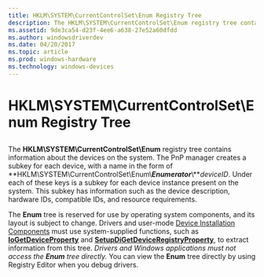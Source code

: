 ```yaml
---
title: HKLM\SYSTEM\CurrentControlSet\Enum Registry Tree
description: The HKLM\SYSTEM\CurrentControlSet\Enum registry tree contains information about the devices on the system.
ms.assetid: 9de3ca54-d23f-4ee6-a638-27e52a60dfdd
ms.author: windowsdriverdev
ms.date: 04/20/2017
ms.topic: article
ms.prod: windows-hardware
ms.technology: windows-devices
---
```


# HKLM\\SYSTEM\\CurrentControlSet\\Enum Registry Tree


## <a href="" id="ddk-the-hklm-system-currentcontrolset-enum-tree-dg"></a>


The **HKLM\\SYSTEM\\CurrentControlSet\\Enum** registry tree contains information about the devices on the system. The PnP manager creates a subkey for each device, with a name in the form of **HKLM\\SYSTEM\\CurrentControlSet\\Enum\\***Enumerator***\\***deviceID*. Under each of these keys is a subkey for each device instance present on the system. This subkey has information such as the device description, hardware IDs, compatible IDs, and resource requirements.

The **Enum** tree is reserved for use by operating system components, and its layout is subject to change. Drivers and user-mode [Device Installation Components](https://msdn.microsoft.com/library/windows/hardware/ff541277) must use system-supplied functions, such as [**IoGetDeviceProperty**](https://msdn.microsoft.com/library/windows/hardware/ff549203) and [**SetupDiGetDeviceRegistryProperty**](https://msdn.microsoft.com/library/windows/hardware/ff551967), to extract information from this tree. *Drivers and Windows applications must not access the* ***Enum*** *tree directly.* You can view the **Enum** tree directly by using Registry Editor when you debug drivers.

 

 





